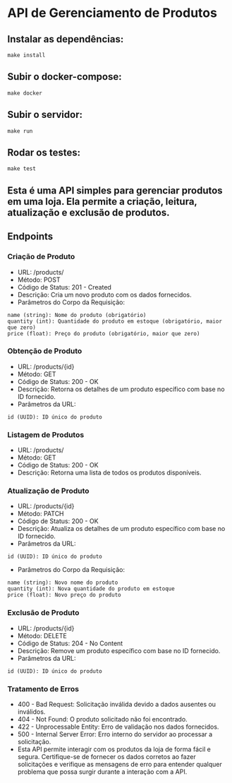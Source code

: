 
# API de Gerenciamento de Produtos
## Instalar as dependências:

```shell
make install
```

## Subir o docker-compose:

```shell
make docker
```

## Subir o servidor:

```shell
make run
```

## Rodar os testes:

```shell
make test
```

## Esta é uma API simples para gerenciar produtos em uma loja. Ela permite a criação, leitura, atualização e exclusão de produtos.

## Endpoints
### Criação de Produto
- URL: /products/
- Método: POST
- Código de Status: 201 - Created
- Descrição: Cria um novo produto com os dados fornecidos.
- Parâmetros do Corpo da Requisição:

```shell
name (string): Nome do produto (obrigatório)
quantity (int): Quantidade do produto em estoque (obrigatório, maior que zero)
price (float): Preço do produto (obrigatório, maior que zero)
```

### Obtenção de Produto
- URL: /products/{id}
- Método: GET
- Código de Status: 200 - OK
- Descrição: Retorna os detalhes de um produto específico com base no ID fornecido.
- Parâmetros da URL:

```shell
id (UUID): ID único do produto
```

### Listagem de Produtos
- URL: /products/
- Método: GET
- Código de Status: 200 - OK
- Descrição: Retorna uma lista de todos os produtos disponíveis.

### Atualização de Produto
- URL: /products/{id}
- Método: PATCH
- Código de Status: 200 - OK
- Descrição: Atualiza os detalhes de um produto específico com base no ID fornecido.
- Parâmetros da URL:

```shell
id (UUID): ID único do produto
```

- Parâmetros do Corpo da Requisição:

```shell
name (string): Novo nome do produto
quantity (int): Nova quantidade do produto em estoque
price (float): Novo preço do produto
```

### Exclusão de Produto
- URL: /products/{id}
- Método: DELETE
- Código de Status: 204 - No Content
- Descrição: Remove um produto específico com base no ID fornecido.
- Parâmetros da URL:

```shell
id (UUID): ID único do produto
```

### Tratamento de Erros
- 400 - Bad Request: Solicitação inválida devido a dados ausentes ou inválidos.
- 404 - Not Found: O produto solicitado não foi encontrado.
- 422 - Unprocessable Entity: Erro de validação nos dados fornecidos.
- 500 - Internal Server Error: Erro interno do servidor ao processar a solicitação.
- Esta API permite interagir com os produtos da loja de forma fácil e segura. Certifique-se de fornecer os dados corretos ao fazer solicitações e verifique as mensagens de erro para entender qualquer problema que possa surgir durante a interação com a API.